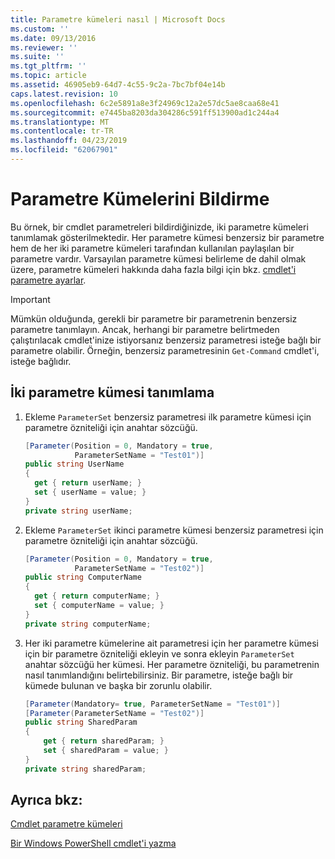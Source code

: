 ```yaml
---
title: Parametre kümeleri nasıl | Microsoft Docs
ms.custom: ''
ms.date: 09/13/2016
ms.reviewer: ''
ms.suite: ''
ms.tgt_pltfrm: ''
ms.topic: article
ms.assetid: 46905eb9-64d7-4c55-9c2a-7bc7bf04e14b
caps.latest.revision: 10
ms.openlocfilehash: 6c2e5891a8e3f24969c12a2e57dc5ae8caa68e41
ms.sourcegitcommit: e7445ba8203da304286c591ff513900ad1c244a4
ms.translationtype: MT
ms.contentlocale: tr-TR
ms.lasthandoff: 04/23/2019
ms.locfileid: "62067901"
---
```

# <a name="how-to-declare-parameter-sets"></a>Parametre Kümelerini Bildirme

Bu örnek, bir cmdlet parametreleri bildirdiğinizde, iki parametre kümeleri tanımlamak gösterilmektedir. Her parametre kümesi benzersiz bir parametre hem de her iki parametre kümeleri tarafından kullanılan paylaşılan bir parametre vardır. Varsayılan parametre kümesi belirleme de dahil olmak üzere, parametre kümeleri hakkında daha fazla bilgi için bkz. [cmdlet'i parametre ayarlar](./cmdlet-parameter-sets.md).

> [!IMPORTANT]
> Mümkün olduğunda, gerekli bir parametre bir parametrenin benzersiz parametre tanımlayın. Ancak, herhangi bir parametre belirtmeden çalıştırılacak cmdlet'inize istiyorsanız benzersiz parametresi isteğe bağlı bir parametre olabilir. Örneğin, benzersiz parametresinin `Get-Command` cmdlet'i, isteğe bağlıdır.

## <a name="how-to-define-two-parameter-sets"></a>İki parametre kümesi tanımlama

1. Ekleme `ParameterSet` benzersiz parametresi ilk parametre kümesi için parametre özniteliği için anahtar sözcüğü.

   ```csharp
   [Parameter(Position = 0, Mandatory = true,
              ParameterSetName = "Test01")]
   public string UserName
   {
     get { return userName; }
     set { userName = value; }
   }
   private string userName;
   ```

2. Ekleme `ParameterSet` ikinci parametre kümesi benzersiz parametresi için parametre özniteliği için anahtar sözcüğü.

   ```csharp
   [Parameter(Position = 0, Mandatory = true,
              ParameterSetName = "Test02")]
   public string ComputerName
   {
     get { return computerName; }
     set { computerName = value; }
   }
   private string computerName;
   ```

3. Her iki parametre kümelerine ait parametresi için her parametre kümesi için bir parametre özniteliği ekleyin ve sonra ekleyin `ParameterSet` anahtar sözcüğü her kümesi. Her parametre özniteliği, bu parametrenin nasıl tanımlandığını belirtebilirsiniz. Bir parametre, isteğe bağlı bir kümede bulunan ve başka bir zorunlu olabilir.

   ```csharp
   [Parameter(Mandatory= true, ParameterSetName = "Test01")]
   [Parameter(ParameterSetName = "Test02")]
   public string SharedParam
   {
       get { return sharedParam; }
       set { sharedParam = value; }
   }
   private string sharedParam;
   ```

## <a name="see-also"></a>Ayrıca bkz:

[Cmdlet parametre kümeleri](./cmdlet-parameter-sets.md)

[Bir Windows PowerShell cmdlet'i yazma](./writing-a-windows-powershell-cmdlet.md)
